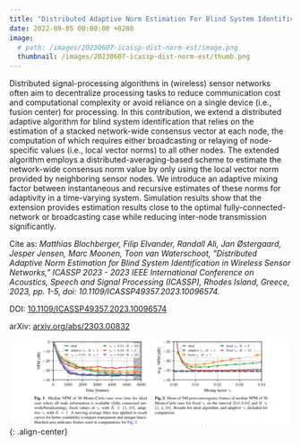 ```yaml
---
title: "Distributed Adaptive Norm Estimation For Blind System Identification in Wireless Sensor Networks"
date: 2022-09-05 00:00:00 +0200
image: 
  # path: /images/20230607-icassp-dist-norm-est/image.png
  thumbnail: /images/20230607-icassp-dist-norm-est/thumb.png
---
```


Distributed signal-processing algorithms in (wireless) sensor networks often aim to
decentralize processing tasks to reduce communication cost and computational complexity or
avoid reliance on a single device (i.e., fusion center) for processing.  In this
contribution, we extend a distributed adaptive algorithm for blind system identification
that relies on the estimation of a stacked network-wide consensus vector at each node, the
computation of which requires either broadcasting or relaying of node-specific values
(i.e., local vector norms) to all other nodes.  The extended algorithm employs a
distributed-averaging-based scheme to estimate the network-wide consensus norm value by
only using the local vector norm provided by neighboring sensor nodes.  We introduce an
adaptive mixing factor between instantaneous and recursive estimates of these norms for
adaptivity in a time-varying system.  Simulation results show that the extension provides
estimation results close to the optimal fully-connected-network or broadcasting case while
reducing inter-node transmission significantly.

Cite as: *Matthias Blochberger, Filip Elvander, Randall Ali, Jan Østergaard, Jesper Jensen,
Marc Moonen, Toon van Waterschoot, "Distributed Adaptive Norm Estimation for Blind System
Identification in Wireless Sensor Networks," ICASSP 2023 - 2023 IEEE International
Conference on Acoustics, Speech and Signal Processing (ICASSP), Rhodes Island, Greece,
2023, pp. 1-5, doi: 10.1109/ICASSP49357.2023.10096574.*

DOI: [10.1109/ICASSP49357.2023.10096574](https://doi.org/10.1109/ICASSP49357.2023.10096574)

arXiv: [arxiv.org/abs/2303.00832](https://arxiv.org/abs/2303.00832)

![center-aligned-image](/images/20230607-icassp-dist-norm-est/image.png){: .align-center}
